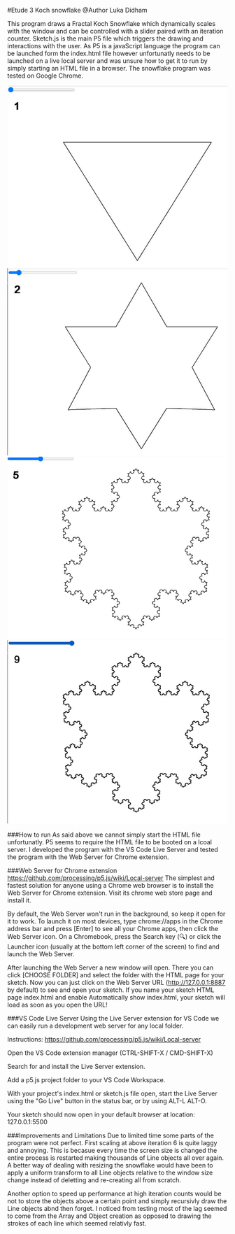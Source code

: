 #Etude 3 Koch snowflake
@Author Luka Didham

This program draws a Fractal Koch Snowflake which dynamically scales with the window and
can be controlled with a slider paired with an iteration counter.
Sketch.js is the main P5 file which triggers the drawing and interactions
with the user. As P5 is a javaScript language the program can be launched form the
index.html file however unfortunatly needs to be launched on a live local server
and was unsure how to get it to run by simply starting an HTML file in a browser.
The snowflake program was tested on Google Chrome.


![](image1.JPG)
![](image2.JPG)
![](image3.JPG)
![](image4.JPG)


###How to run
As said above we cannot simply start the HTML file unfortunatly. P5 seems to require the HTML file to be booted on a lcoal server. I developed the program with the VS Code Live Server and tested the program with the Web Server for Chrome extension.

###Web Server for Chrome extension
https://github.com/processing/p5.js/wiki/Local-server
The simplest and fastest solution for anyone using a Chrome web browser is to install the Web Server for Chrome extension. Visit its chrome web store page and install it.

By default, the Web Server won't run in the background, so keep it open for it to work. To launch it on most devices, type chrome://apps in the Chrome address bar and press [Enter] to see all your Chrome apps, then click the Web Server icon. On a Chromebook, press the Search key (🔍) or click the Launcher icon (usually at the bottom left corner of the screen) to find and launch the Web Server.

After launching the Web Server a new window will open. There you can click [CHOOSE FOLDER] and select the folder with the HTML page for your sketch. Now you can just click on the Web Server URL (http://127.0.0.1:8887 by default) to see and open your sketch. If you name your sketch HTML page index.html and enable Automatically show index.html, your sketch will load as soon as you open the URL!

###VS Code Live Server
Using the Live Server extension for VS Code we can easily run a development web server for any local folder.

Instructions:
https://github.com/processing/p5.js/wiki/Local-server

Open the VS Code extension manager (CTRL-SHIFT-X / CMD-SHIFT-X)

Search for and install the Live Server extension.

Add a p5.js project folder to your VS Code Workspace.

With your project's index.html or sketch.js file open, start the Live Server using the "Go Live" button in the status bar, or by using ALT-L ALT-O.

Your sketch should now open in your default browser at location: 127.0.0.1:5500

###Improvements and Limitations
Due to limited time some parts of the program were not perfect. First scaling at above iteration 6 is quite laggy and annoying. This is becasue every time the screen size is changed the entire process is restarted making thousands of Line objects all over again. A better way of dealing with resizing the snowflake would have been to apply a uniform transform to all Line objects relative to the window size change instead of deletting and re-creating all from scratch.

Another option to speed up performance at high iteration counts would be not to store the objects above a certain point and simply recursivly draw the Line objects abnd then forget. I noticed from testing most of the lag seemed to come from the Array and Object creation as opposed to drawing the strokes of each line which seemed relativly fast.
